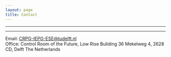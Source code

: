 ```yaml
---
layout: page
title: Contact
---
```


<hr>
<hr>

Email: CRPG-IEPG-ESE@tudelft.nl
<br/>
Office: 
Control Room of the Future,
Low Rise Buliding 36
Mekelweg 4, 2628 CD, Delft
The Netherlands
